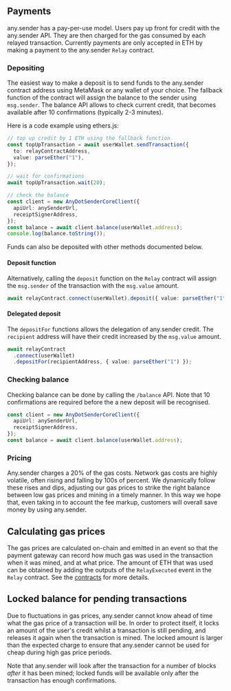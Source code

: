 ## Payments

any.sender has a pay-per-use model. Users pay up front for credit with the any.sender API. They are then charged for the gas consumed by each relayed transaction. Currently payments are only accepted in ETH by making a payment to the any.sender `Relay` contract.

### Depositing

The easiest way to make a deposit is to send funds to the any.sender contract address using MetaMask or any wallet of your choice. The fallback function of the contract will assign the balance to the sender using `msg.sender`. The balance API allows to check current credit, that becomes available after 10 confirmations (typically 2-3 minutes).

Here is a code example using ethers.js:

```ts
// top up credit by 1 ETH using the fallback function
const topUpTransaction = await userWallet.sendTransaction({
  to: relayContractAddress,
  value: parseEther("1"),
});

// wait for confirmations
await topUpTransaction.wait(20);

// check the balance
const client = new AnyDotSenderCoreClient({
  apiUrl: anySenderUrl,
  receiptSignerAddress,
});
const balance = await client.balance(userWallet.address);
console.log(balance.toString());
```

Funds can also be deposited with other methods documented below.

#### Deposit function

Alternatively, calling the `deposit` function on the `Relay` contract will assign the `msg.sender` of the transaction with the `msg.value` amount.

```ts
await relayContract.connect(userWallet).deposit({ value: parseEther("1") });
```

#### Delegated deposit

The `depositFor` functions allows the delegation of any.sender credit. The `recipient` address will have their credit increased by the `msg.value` amount.

```ts
await relayContract
  .connect(userWallet)
  .depositFor(recipientAddress, { value: parseEther("1") });
```

### Checking balance

Checking balance can be done by calling the `/balance` API. Note that 10 confirmations are required before the a new deposit will be recognised.

```ts
const client = new AnyDotSenderCoreClient({
  apiUrl: anySenderUrl,
  receiptSignerAddress,
});
const balance = await client.balance(userWallet.address);
```

### Pricing

Any.sender charges a 20% of the gas costs. Network gas costs are highly volatile, often rising and falling by 100s of percent. We dynamically follow these rises and dips, adjusting our gas prices to strike the right balance between low gas prices and mining in a timely manner. In this way we hope that, even taking in to account the fee markup, customers will overall save money by using any.sender.

## Calculating gas prices

The gas prices are calculated on-chain and emitted in an event so that the payment gateway can record how much gas was used in the transaction when it was mined, and at what price. The amount of ETH that was used can be obtained by adding the outputs of the `RelayExecuted` event in the `Relay` contract. See the [contracts](https://github.com/PISAresearch/contracts.any.sender) for more details.

## Locked balance for pending transactions

Due to fluctuations in gas prices, any.sender cannot know ahead of time what the gas price of a transaction will be. In order to protect itself, it locks an amount of the user's credit whilst a transaction is still pending, and releases it again when the transaction is mined. The locked amount is larger than the expected charge to ensure that any.sender cannot be used for cheap during high gas price periods.

Note that any.sender will look after the transaction for a number of blocks _after_ it has been mined; locked funds will be available only after the transaction has enough confirmations.
